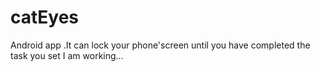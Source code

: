 # catEyes
Android app .It can lock your phone'screen until you have completed the task you set
I am working...
